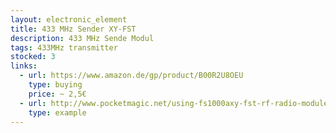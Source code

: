 ```yaml
---
layout: electronic_element
title: 433 MHz Sender XY-FST
description: 433 MHz Sende Modul 
tags: 433MHz transmitter
stocked: 3
links:
  - url: https://www.amazon.de/gp/product/B00R2U8OEU
    type: buying
    price: ~ 2,5€         
  - url: http://www.pocketmagic.net/using-fs1000axy-fst-rf-radio-module-with-avrs/
    type: example  
---
```


